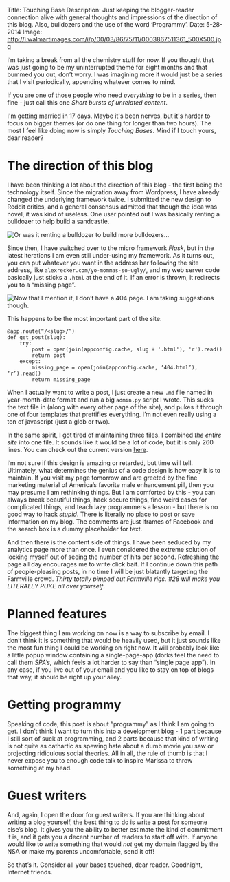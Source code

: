 Title: Touching Base
Description: Just keeping the blogger-reader connection alive with general thoughts and impressions of the direction of this blog.  Also, bulldozers and the use of the word ‘Programmy’.
Date: 5-28-2014
Image: http://i.walmartimages.com/i/p/00/03/86/75/11/0003867511361_500X500.jpg 

I’m taking a break from all the chemistry stuff for now.  If you thought that was just going to be my uninterrupted theme for eight months and that bummed you out, don’t worry.  I was imagining more it would just be a series that I visit periodically, appending whatever comes to mind.

If you are one of those people who need *everything* to be in a series, then fine - just call this one *Short bursts of unrelated content*.

I'm getting married in 17 days.  Maybe it's been nerves, but it's harder to focus on bigger themes (or do one thing for longer than two hours).  The most I feel like doing now is simply *Touching Bases*.  Mind if I touch yours, dear reader?

# The direction of this blog

I have been thinking a lot about the direction of this blog - the first being the technology itself.  Since the migration away from Wordpress, I have already changed the underlying framework twice.  I submitted the new design to Reddit critics, and a general consensus admitted that though the idea was novel, it was kind of useless.  One user pointed out I was basically renting a bulldozer to help build a sandcastle.

![Or was it renting a bulldozer to build more bulldozers...](http://www.construction-machine.org/wp-content/uploads/2011/11/Bulldozers-Crawler-Tractors-and-Their-Advantages-Over-Wheeled-Tractors.jpg)

Since then, I have switched over to the micro framework *Flask*, but in the latest iterations I am even still under-using my framework.  As it turns out, you can put whatever you want in the address bar following the site address, like ```alexrecker.com/yo-mommas-so-ugly/```, and my web server code basically just sticks a ```.html``` at the end of it.  If an error is thrown, it redirects you to a “missing page”.

![Now that I mention it, I don’t have a 404 page.  I am taking suggestions though.](http://media02.hongkiat.com/funny-creative-error-404/27-error-404-page.jpg)

This happens to be the most important part of the site:


    @app.route(“/<slug>/”)
    def get_post(slug):
        try:
            post = open(join(appconfig.cache, slug + '.html'), 'r').read()
            return post
        except:
            missing_page = open(join(appconfig.cache, ‘404.html’), ‘r’).read()
            return missing_page


When I actually want to write a post, I just create a new ```.md``` file named in year-month-date format and run a big ```admin.py``` script I wrote.  This sucks the text file in (along with every other page of the site), and pukes it through one of four templates that prettifies everything.  I’m not even really using a ton of javascript (just a glob or two).

In the same spirit, I got tired of maintaining three files.  I combined *the entire site* into one file.  It sounds like it would be a lot of code, but it is only 260 lines.  You can check out the current version [here](https://github.com/arecker/Blog/blob/master/admin.py).

I’m not sure if this design is amazing or retarded, but time will tell.  Ultimately, what determines the genius of a code design is how easy it is to maintain.  If you visit my page tomorrow and are greeted by the fine marketing material of America’s favorite male enhancement pill, then you may presume I am rethinking things.  But I am comforted by this - you can always break beautiful things, hack secure things, find weird cases for complicated things, and teach lazy programmers a lesson - but there is no good way to hack *stupid*.  There is literally no place to post or save information on my blog.  The comments are just iframes of Facebook and the search box is a dummy placeholder for text.

And then there is the content side of things.  I have been seduced by my analytics page more than once.  I even considered the extreme solution of locking myself out of seeing the number of hits per second.   Refreshing the page all day encourages me to write click bait.  If I continue down this path of people-pleasing posts, in no time I will be just blatantly targeting the Farmville crowd.  *Thirty totally pimped out Farmville rigs.  #28 will make you LITERALLY PUKE all over yourself*.

# Planned features

The biggest thing I am working on now is a way to subscribe by email.  I don’t think it is something that would be heavily used, but it just sounds like the most fun thing I could be working on right now.  It will probably look like a little popup window containing a single-page-app (dorks feel the need to call them *SPA’s*, which feels a lot harder to say than “single page app”).  In any case, if you live out of your email and you like to stay on top of blogs that way, it should be right up your alley.

# Getting programmy

Speaking of code, this post is about “programmy” as I think I am going to get.  I don’t think I want to turn this into a development blog - 1 part because I still sort of suck at programming, and 2 parts because that kind of writing is not quite as cathartic as spewing hate about a dumb movie you saw or projecting ridiculous social theories.  All in all, the rule of thumb is that I never expose you to enough code talk to inspire Marissa to throw something at my head.

# Guest writers

And, again, I open the door for guest writers.  If you are thinking about writing a blog yourself, the best thing to do is write a post for someone else’s blog.  It gives you the ability to better estimate the kind of commitment it is, and it gets you a decent number of readers to start off with.  If anyone would like to write something that would *not* get my domain flagged by the NSA or make my parents uncomfortable, send it off!

So that’s it.  Consider all your bases touched, dear reader.  Goodnight, Internet friends.